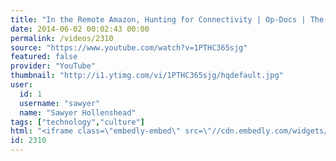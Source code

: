 ```yaml
---
title: "In the Remote Amazon, Hunting for Connectivity | Op-Docs | The New York Times"
date: 2014-06-02 00:02:43 00:00
permalink: /videos/2310
source: "https://www.youtube.com/watch?v=1PTHC365sjg"
featured: false
provider: "YouTube"
thumbnail: "http://i1.ytimg.com/vi/1PTHC365sjg/hqdefault.jpg"
user:
  id: 1
  username: "sawyer"
  name: "Sawyer Hollenshead"
tags: ["technology","culture"]
html: "<iframe class=\"embedly-embed\" src=\"//cdn.embedly.com/widgets/media.html?src=http%3A%2F%2Fwww.youtube.com%2Fembed%2F1PTHC365sjg%3Fwmode%3Dtransparent%26feature%3Doembed&wmode=transparent&url=http%3A%2F%2Fwww.youtube.com%2Fwatch%3Fv%3D1PTHC365sjg&image=http%3A%2F%2Fi1.ytimg.com%2Fvi%2F1PTHC365sjg%2Fhqdefault.jpg&key=daaebf4d9cdd46779200162d0ca86e20&type=text%2Fhtml&schema=youtube\" width=\"854\" height=\"480\" scrolling=\"no\" frameborder=\"0\" allowfullscreen></iframe>"
id: 2310
---
```


